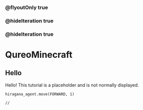 ### @flyoutOnly true
### @hideIteration true
### @hideIteration true
# QureoMinecraft

## Hello

Hello!
This tutorial is a placeholder and is not normally displayed.

```ghost
hiragana_agent.move(FORWARD, 1)
```

```template
//
```